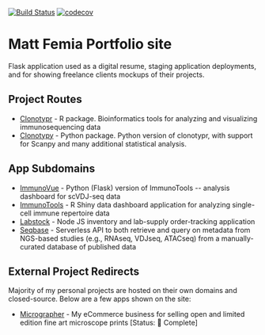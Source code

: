 [![Build Status](https://www.travis-ci.com/mattfemia/mattfemia-portfolio.svg?branch=master)](https://www.travis-ci.com/mattfemia/mattfemia-portfolio)
[![codecov](https://codecov.io/gh/mattfemia/mattfemia-portfolio/branch/master/graph/badge.svg?token=HARA6tY145)](https://codecov.io/gh/mattfemia/mattfemia-portfolio)

# Matt Femia Portfolio site
  
Flask application used as a digital resume, staging application deployments, and for showing freelance clients mockups of their projects.  

## Project Routes
  
- [Clonotypr](https://www.mattfemia.com/clonotypr) - R package. Bioinformatics tools for analyzing and visualizing immunosequencing data  
- [Clonotypy](https://www.mattfemia.com/clonotypy) - Python package. Python version of clonotypr, with support for Scanpy and many additional statistical analysis.
  
## App Subdomains  

- [ImmunoVue](https://vue.mattfemia.com) - Python (Flask) version of ImmunoTools -- analysis dashboard for scVDJ-seq data
- [ImmunoTools](https://immuno.mattfemia.com) - R Shiny data dashboard application for analyzing single-cell immune repertoire data
- [Labstock](https://labstock.mattfemia.com) - Node JS inventory and lab-supply order-tracking application
- [Seqbase](https://seqbase.mattfemia.com/redoc) - Serverless API to both retrieve and query on metadata from NGS-based studies (e.g., RNAseq, VDJseq, ATACseq) from a manually-curated database of published data

## External Project Redirects
  
Majority of my personal projects are hosted on their own domains and closed-source. Below are a few apps shown on the site:  
  
- [Micrographer](https://www.micrographer.com) - My eCommerce business for selling open and limited edition fine art microscope prints [Status: 🏢 Complete]
